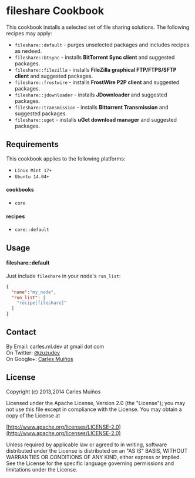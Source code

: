 # fileshare Cookbook

This cookbook installs a selected set of file sharing solutions.
The following recipes may apply:

- `fileshare::default`      - purges unselected packages and includes recipes as nedeed.
- `fileshare::btsync`       - installs __BitTorrent Sync client__ and suggested packages.
- `fileshare::filezilla`    - installs __FileZilla graphical FTP/FTPS/SFTP client__ and suggested packages.
- `fileshare::frostwire`    - installs __FrostWire P2P client__ and suggested packages.
- `fileshare::jdownloader`  - installs __JDownloader__ and suggested packages.
- `fileshare::transmission` - installs __Bittorrent Transmission__ and suggested packages.
- `fileshare::uget`         - installs __uGet download manager__ and suggested packages.


## Requirements

This cookbook applies to the following platforms:  
- `Linux Mint 17+`
- `Ubuntu 14.04+`

#### cookbooks
- `core`

#### recipes
- `core::default`


## Usage

#### fileshare::default
Just include `fileshare` in your node's `run_list`:

```json
{
  "name":"my_node",
  "run_list": [
    "recipe[fileshare]"
  ]
}
```


## Contact

By Email:   carles.ml.dev at gmail dot com  
On Twitter: [@zuzudev](https://twitter.com/zuzudev)  
On Google+: [Carles Muiños](https://plus.google.com/109480759201585988691)


## License

Copyright (c) 2013,2014 Carles Muiños

Licensed under the Apache License, Version 2.0 (the "License");
you may not use this file except in compliance with the License.
You may obtain a copy of the License at

[http://www.apache.org/licenses/LICENSE-2.0](http://www.apache.org/licenses/LICENSE-2.0)

Unless required by applicable law or agreed to in writing, software
distributed under the License is distributed on an "AS IS" BASIS,
WITHOUT WARRANTIES OR CONDITIONS OF ANY KIND, either express or implied.
See the License for the specific language governing permissions and
limitations under the License.
